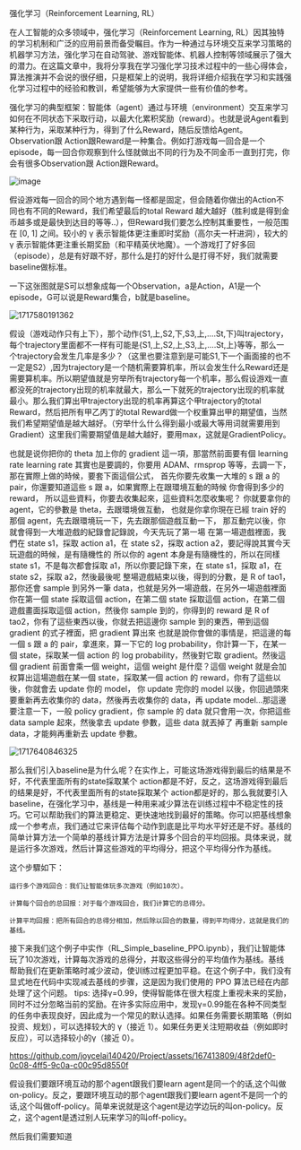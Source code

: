 强化学习（Reinforcement Learning, RL）

在人工智能的众多领域中，强化学习（Reinforcement Learning, RL）因其独特的学习机制和广泛的应用前景而备受瞩目。作为一种通过与环境交互来学习策略的机器学习方法，强化学习在自动驾驶、游戏智能体、机器人控制等领域展示了强大的潜力。在这篇文章中，我将分享我在学习强化学习技术过程中的一些心得体会，算法推演并不会说的很仔细，只是框架上的说明，我将详细介绍我在学习和实践强化学习过程中的经验和教训，希望能够为大家提供一些有价值的参考。

强化学习的典型框架：智能体（agent）通过与环境（environment）交互来学习如何在不同状态下采取行动，以最大化累积奖励（reward）。也就是说Agent看到某种行为，采取某种行为，得到了什么Reward，随后反馈给Agent。Observation跟 Action跟Reward是一种集合。例如打游戏每一回合是一个 episode，每一回合你观察到什么怪就做出不同的行为及不同金币一直到打完，你会有很多Observation跟 Action跟Reward。

![image](https://github.com/joycelai140420/Project/assets/167413809/541d9710-529b-4d08-8831-8891df6d5116)

假设游戏每一回合的同个地方遇到每一怪都是固定，但会随着你做出的Action不同也有不同的Reward，我们希望最后的total Reward 越大越好（胜利或是得到金币越多或是最快到达目的等等..），但Reward我们要怎么控制其重要性，一般范围在 [0, 1] 之间。较小的 γ 表示智能体更注重即时奖励（高尔夫一杆进洞），较大的 γ 表示智能体更注重长期奖励（和平精英伏地魔）。一个游戏打了好多回（episode），总是有好跟不好，那什么是打的好什么是打得不好，我们就需要 baseline做标准。

一下这张图就是S可以想象成每一个Observation，a是Action，A1是一个episode，G可以说是Reward集合，b就是baseline。

![1717580191362](https://github.com/joycelai140420/Project/assets/167413809/ab0eaabc-6bce-423a-936e-903be5f7221d)

假设（游戏动作只有上下），那个动作{S1,上,S2,下,S3,上,....St,下}叫trajectory，每个trajectory里面都不一样有可能是{S1,上,S2,上,S3,上,....St,上}等等，那么一个trajectory会发生几率是多少？（这里也要注意到是可能S1,下一个画面接的也不一定是S2）,因为trajectory是一个随机需要算机率，所以会发生什么Reward还是需要算机率。所以期望值就是穷举所有trajectory每一个机率，那么假设游戏一直都没死的trajectory出现的机率就最大，那么一下就死的trajectory出现的机率就最小。那么我们算出甲trajectory出现的机率再算这个甲trajectory的total Reward，然后把所有甲乙丙丁的total Reward做一个权重算出甲的期望值，当然我们希望期望值是越大越好。（穷举什么什么得到最小或最大等用词就需要用到Gradient）这里我们需要期望值是越大越好，要用max，这就是GradientPolicy。

也就是说你把你的 theta 加上你的 gradient 這一項，那當然前面要有個 learning rate learning rate 其實也是要調的，你要用 ADAM、rmsprop 等等，去調一下，那在實際上做的時候，要套下面這個公式， 首先你要先收集一大堆的 s 跟 a 的 pair，你還要知道這些 s 跟 a，如果實際上在跟環境互動的時候 你會得到多少的 reward， 所以這些資料，你要去收集起來，這些資料怎麼收集呢？ 你就要拿你的 agent，它的參數是 theta，去跟環境做互動， 也就是你拿你現在已經 train 好的那個 agent，先去跟環境玩一下，先去跟那個遊戲互動一下， 那互動完以後，你就會得到一大堆遊戲的紀錄會記錄說，今天先玩了第一場 在第一場遊戲裡面，我們在 state s1，採取 action a1，在 state s2，採取 action a2，要記得說其實今天玩遊戲的時候，是有隨機性的 所以你的 agent 本身是有隨機性的，所以在同樣 state s1，不是每次都會採取 a1，所以你要記錄下來，在 state s1，採取 a1，在 state s2，採取 a2，然後最後呢 整場遊戲結束以後，得到的分數，是 R of tao1，那你还會 sample 到另外一筆 data，也就是另外一場遊戲，在另外一場遊戲裡面 你在第一個 state 採取這個 action，在第二個 state 採取這個 action，在第二個遊戲畫面採取這個 action，然後你 sample 到的，你得到的 reward 是 R of tao2，你有了這些東西以後，你就去把這邊你 sample 到的東西，帶到這個 gradient 的式子裡面，把 gradient 算出來 也就是說你會做的事情是，把這邊的每一個 s 跟 a 的 pair，拿進來，算一下它的 log probability，你計算一下，在某一個 state，採取某一個 action 的 log probability，然後對它取 gradient。然後這個 gradient 前面會乘一個 weight，這個 weight 是什麼？這個 weight 就是会加权算出這場遊戲在某一個 state，採取某一個 action 的 reward，你有了這些以後，你就會去 update 你的 model， 你 update 完你的 model 以後，你回過頭來要重新再去收集你的 data，然後再去收集你的 data，再 update model...那這邊要注意一下，一般 policy gradient，你 sample 的 data 就只會用一次，你把這些 data sample 起來，然後拿去 update 參數，這些 data 就丟掉了 再重新 sample data，才能夠再重新去 update 參數。

![1717640846325](https://github.com/joycelai140420/Project/assets/167413809/cd716c53-753f-481f-914a-d55bc40f2d2d)

那么我们引入baseline是为什么呢？在实作上，可能这场游戏得到最后的结果是不好，不代表里面所有的state採取某个 action都是不好，反之，这场游戏得到最后的结果是好，不代表里面所有的state採取某个 action都是好的，那么我就要引入baseline，在强化学习中，基线是一种用来减少算法在训练过程中不稳定性的技巧。它可以帮助我们的算法更稳定、更快速地找到最好的策略。你可以把基线想象成一个参考点，我们通过它来评估每个动作到底是比平均水平好还是不好。基线的简单计算方法一个简单的基线计算方法是计算多个回合的平均回报。具体来说，就是运行多次游戏，然后计算这些游戏的平均得分，把这个平均得分作为基线。

这个步驟如下：
    
    运行多个游戏回合：我们让智能体玩多次游戏（例如10次）。
    
    计算每个回合的总回报：对于每个游戏回合，我们计算它的总得分。
    
    计算平均回报：把所有回合的总得分相加，然后除以回合的数量，得到平均得分，这就是我们的基线。

接下来我们这个例子中实作（RL_Simple_baseline_PPO.ipynb），我们让智能体玩了10次游戏，计算每次游戏的总得分，并取这些得分的平均值作为基线。基线帮助我们在更新策略时减少波动，使训练过程更加平稳。在这个例子中，我们没有显式地在代码中实现减去基线的步骤，这是因为我们使用的 PPO 算法已经在内部处理了这个问题。
    tips:
    选择γ=0.99，使得智能体在很大程度上重视未来的奖励，同时不过分忽略当前的奖励。在许多实际应用中，发现γ=0.99能在各种不同类型的任务中表现良好，因此成为一个常见的默认选择。如果任务需要长期策略（例如投资、规划），可以选择较大的 γ（接近 1）。如果任务更关注短期收益（例如即时反应），可以选择较小的γ（接近 0）。
    
https://github.com/joycelai140420/Project/assets/167413809/48f2def0-0c08-4ff5-9c0a-c00c95d8550f










假设我们要跟环境互动的那个agent跟我们要learn agent是同一个的话,这个叫做on-policy。反之，要跟环境互动的那个agent跟我们要learn agent不是同一个的话,这个叫做off-policy。简单来说就是这个agent是边学边玩的叫on-policy。反之，这个agent是透过别人玩来学习的叫off-policy。

然后我们需要知道
